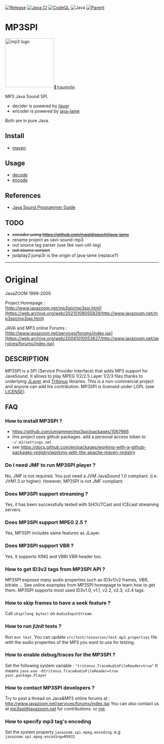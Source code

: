 [![Release](https://jitpack.io/v/umjammer/mp3spi.svg)](https://jitpack.io/#umjammer/mp3spi)
[![Java CI](https://github.com/umjammer/mp3spi/actions/workflows/maven.yml/badge.svg)](https://github.com/umjammer/mp3spi/actions/workflows/maven.yml)
[![CodeQL](https://github.com/umjammer/mp3spi/actions/workflows/codeql-analysis.yml/badge.svg)](https://github.com/umjammer/mp3spi/actions/workflows/codeql-analysis.yml)
![Java](https://img.shields.io/badge/Java-17-b07219)
[![Parent](https://img.shields.io/badge/Parent-vavi--sound--sandbox-pink)](https://github.com/umjammer/vavi-sound-sandbox)

# MP3SPI

<img alt="mp3 logo" src="https://github.com/umjammer/mp3spi/assets/493908/b718b78d-15c6-4356-a5ca-fca63ad7ffcb" width=160 /><sub><a href="https://www.iis.fraunhofer.de/de/ff/amm/unterhaltungselektronik/mp3.html">🅮 fraunhofer</a></sub>

MP3 Java Sound SPI.

- decider is powered by [jlayer](https://github.com/umjammer/jlayer)
- encoder is powered by [java-lame](https://github.com/nwaldispuehl/java-lame)

Both are in pure Java.

## Install

 * [maven](https://jitpack.io/#umjammer/mp3spi)

## Usage

 * [decode](src/test/java/Test3.java)
 * [encode](src/test/java/Test4.java)

## References

 * [Java Sound Programmer Guide](https://docs.oracle.com/javase/8/docs/technotes/guides/sound/programmer_guide/contents.html)

## TODO

 * ~~encoder using https://github.com/nwaldispuehl/java-lame~~
 * rename project as vavi-sound-mp3
 * out source tag parser (use like vavi-util-tag)
 * ~~out source version~~
 * jsidplay2:jump3r is the origin of java-lame (replace?)

----

# Original

JavaZOOM 1999-2005

Project Homepage :<br/>
[http://www.javazoom.net/mp3spi/mp3spi.html](https://web.archive.org/web/20210108055829/http://www.javazoom.net/mp3spi/mp3spi.html)

JAVA and MP3 online Forums :<br/>
[http://www.javazoom.net/services/forums/index.jsp](https://web.archive.org/web/20041010053627/http://www.javazoom.net/services/forums/index.jsp)

## DESCRIPTION

MP3SPI is a SPI (Service Provider Interface) that adds MP3 support for JavaSound.
It allows to play MPEG 1/2/2.5 Layer 1/2/3 files thanks to underlying [JLayer](https://github.com/umjammer/jlayer)
and [Tritonus](https://github.com/umjammer/tritonus) libraries. This is a non-commercial project and anyone can add his
contribution. MP3SPI is licensed under LGPL (see [LICENSE](LICENSE.txt)).

## FAQ

### How to install MP3SPI ?

 * https://github.com/umjammer/mp3spi/packages/1067666
 * this project uses github packages. add a personal access token to `~/.m2/settings.xml`
 * see https://docs.github.com/en/packages/working-with-a-github-packages-registry/working-with-the-apache-maven-registry

### Do I need JMF to run MP3SPI player ?

  No, JMF is not required. You just need a JVM JavaSound 1.0 compliant.
  (i.e. JVM1.3 or higher). However, MP3SPI is not JMF compliant.

### Does MP3SPI support streaming ?

  Yes, it has been successfully tested with SHOUTCast and ICEcast streaming servers.

### Does MP3SPI support MPEG 2.5 ?

  Yes, MP3SPI includes same features as JLayer.

### Does MP3SPI support VBR ?

  Yes, It supports XING and VBRI VBR header too.

### How to get ID3v2 tags from MP3SPI API ?

  MP3SPI exposes many audio properties such as ID3v1/v2 frames, VBR, bitrate ...
  See online examples from MP3SPI homepage to learn how to get them.
  MP3SPI supports most used ID3v1.0, v1.1, v2.2, v2.3, v2.4 tags.

### How to skip frames to have a seek feature ?

  Call `skip(long bytes)` on `AudioInputStream`.

### How to run jUnit tests ?

  Run `mvn test`. You can update `src/test/resources/test.mp3.properties` file
  with the audio properties of the MP3 you want to use for testing.

### How to enable debug/traces for the MP3SPI ?

  Set the following system variable : `"tritonus.TraceAudioFileReader=true"`
  It means `java.exe -Dtritonus.TraceAudioFileReader=true your.package.Player`

### How to contact MP3SPI developers ?

  Try to post a thread on Java&MP3 online forums at :
  http://www.javazoom.net/services/forums/index.jsp
  You can also contact us at mp3spi@javazoom.net for contributions.
  or [me](https://github.com/umjammer/mp3spi/issues).

### How to specify mp3 tag's encoding

  Set the system property `javazoom.spi.mpeg.encoding`. e.g `javazoom.spi.mpeg.encoding=MS932`